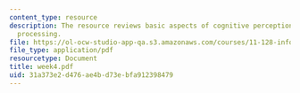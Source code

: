 ```yaml
---
content_type: resource
description: The resource reviews basic aspects of cognitive perception and information
  processing.
file: https://ol-ocw-studio-app-qa.s3.amazonaws.com/courses/11-128-information-technology-and-the-labor-market-spring-2005/31a373e2d476ae4bd73ebfa912398479_week4.pdf
file_type: application/pdf
resourcetype: Document
title: week4.pdf
uid: 31a373e2-d476-ae4b-d73e-bfa912398479
---
```

